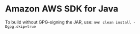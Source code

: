 # Amazon AWS SDK for Java

To build without GPG-signing the JAR, use: `mvn clean install -Dgpg.skip=true`
